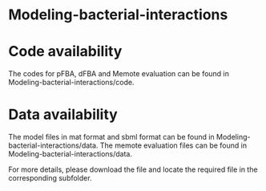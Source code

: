 # Modeling-bacterial-interactions

# Code availability
The codes for pFBA, dFBA and Memote evaluation can be found in Modeling-bacterial-interactions/code.

# Data availability
The model files in mat format and sbml format can be found in Modeling-bacterial-interactions/data.
The memote evaluation files can be found in Modeling-bacterial-interactions/data.

For more details, please download the file and locate the required file in the corresponding subfolder.  

 
